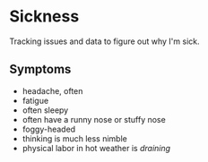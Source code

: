 # Sickness

Tracking issues and data to figure out why I'm sick.

## Symptoms

* headache, often
* fatigue
* often sleepy
* often have a runny nose or stuffy nose
* foggy-headed
* thinking is much less nimble
* physical labor in hot weather is _draining_
